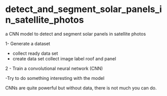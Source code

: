 # detect_and_segment_solar_panels_in_satellite_photos
a CNN model to detect and segment solar panels in satellite photos






1- Generate a dataset
* collect ready data set
* create data set
    collect image
    label roof and panel


2 - Train a convolutional neural network (CNN)


-Try to do something interesting with the model



CNNs are quite powerful but without data, there is not much you can do.